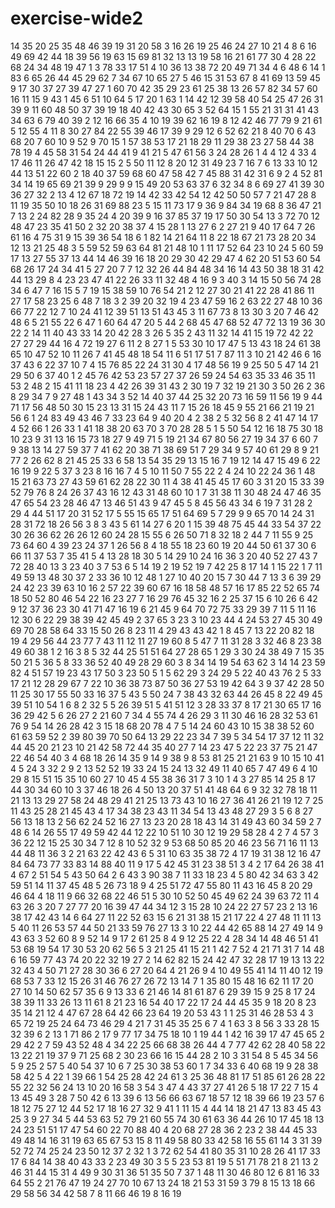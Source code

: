 # exercise-wide2
14
35
20
25
35
48
46
39
19
31
20
58
3
16
26
19
25
46
24
27
10
21
4
8
6
16
49
69
42
44
18
39
56
19
63
15
69
81
32
13
13
19
58
16
21
61
77
30
4
28
22
68
24
34
48
19
47
1
3
78
33
17
51
4
10
36
13
38
72
20
49
71
34
4
6
48
6
14
1
83
6
65
26
44
45
29
62
7
34
67
10
65
27
5
46
15
31
53
67
8
41
69
13
59
45
9
17
30
37
27
39
47
27
1
60
70
42
35
29
23
61
25
38
13
26
57
82
34
57
60
16
11
15
9
43
1
45
6
51
10
64
5
17
20
1
63
1
14
42
12
39
58
40
54
25
47
26
31
39
9
11
60
48
50
37
39
19
18
40
42
43
30
65
3
52
64
15
1
55
21
31
31
41
43
34
63
6
79
40
39
2
12
16
66
35
4
10
19
39
62
16
19
8
12
42
46
77
79
9
21
61
5
12
55
4
11
8
30
27
84
22
55
39
46
17
39
9
29
12
6
52
62
21
8
40
70
6
43
68
20
7
60
10
9
52
9
70
15
1
57
38
53
17
21
18
29
11
29
38
23
27
58
44
38
78
19
4
45
58
31
54
24
44
41
9
41
21
5
47
61
56
3
24
28
26
1
4
4
12
4
33
4
17
46
11
26
47
42
18
15
15
2
5
50
11
12
8
20
12
31
49
23
7
16
7
6
13
33
10
12
44
13
51
22
60
2
18
40
37
59
68
60
47
58
42
7
45
88
31
42
31
6
9
2
4
52
81
34
14
19
65
69
21
39
9
29
9
9
15
49
20
53
63
37
6
32
34
8
6
69
27
41
39
30
36
27
32
2
13
4
12
67
18
72
19
14
42
33
42
54
12
42
50
50
57
7
21
47
28
8
11
19
35
50
10
18
26
31
69
88
23
5
15
11
73
17
9
36
9
84
34
19
68
8
36
47
21
7
13
2
24
82
28
9
35
24
4
20
39
9
16
37
85
37
19
17
50
30
54
13
3
72
70
12
48
47
23
35
41
50
2
32
20
38
37
4
15
28
1
13
27
6
2
27
21
9
40
17
64
7
26
61
16
4
75
31
9
15
39
36
54
18
6
1
82
14
21
64
11
8
22
18
67
21
73
28
20
34
12
13
21
25
48
3
5
59
52
59
63
64
81
21
48
10
1
11
17
52
64
23
10
24
5
60
59
17
13
27
55
37
13
44
14
46
39
16
18
20
29
30
42
29
47
4
62
20
51
53
60
54
68
26
17
24
34
41
5
27
20
7
7
12
32
26
44
84
48
34
16
14
43
50
38
18
31
42
44
13
29
8
4
23
23
47
41
22
26
33
11
32
48
4
16
9
3
40
3
14
15
50
56
74
28
34
6
47
7
16
15
5
7
19
15
38
59
10
76
54
21
2
12
27
30
21
41
22
28
41
86
11
27
17
58
23
25
6
48
7
18
3
2
39
20
32
19
4
23
47
59
16
2
63
22
27
48
10
36
66
77
22
12
7
10
24
41
12
39
51
13
51
43
45
3
11
67
73
8
13
30
3
20
7
46
42
48
6
5
21
55
22
6
47
1
60
64
47
20
5
44
2
68
45
47
68
52
47
72
13
19
36
30
22
2
14
11
40
43
33
14
20
42
28
3
26
5
35
2
43
11
32
14
41
15
19
72
42
22
27
27
29
44
16
4
72
19
27
6
11
2
8
27
1
5
53
30
10
17
47
5
13
43
18
24
61
38
65
10
47
52
10
11
26
7
41
45
48
18
54
11
6
51
17
51
7
87
11
3
10
21
42
46
6
16
37
43
6
22
37
10
7
4
15
76
85
22
24
31
30
4
17
48
56
19
9
25
50
5
47
14
21
29
50
6
37
40
1
2
45
76
42
53
23
57
27
37
26
59
24
54
63
35
33
46
35
11
53
2
48
2
15
41
11
18
23
4
42
26
39
31
43
2
30
19
7
32
19
21
30
3
50
26
2
36
8
29
34
7
9
27
48
1
43
34
3
52
14
40
37
44
25
32
20
73
16
59
11
56
19
9
44
71
17
56
48
50
30
15
23
13
31
15
24
43
11
7
15
26
18
45
9
55
21
66
21
19
21
56
6
1
24
83
49
43
46
7
33
23
64
9
40
20
4
2
38
2
5
32
56
8
2
41
47
14
17
4
52
66
1
26
33
1
41
18
38
20
63
70
3
70
28
28
5
1
5
50
54
12
16
18
75
30
18
10
23
9
31
13
16
15
73
18
27
9
49
71
5
19
21
34
67
80
56
27
19
34
37
6
60
7
9
38
13
14
27
59
37
7
41
62
20
38
71
38
69
51
7
29
34
9
57
40
61
29
8
9
21
77
2
26
62
8
21
45
25
33
6
58
13
54
35
29
13
15
16
7
19
12
14
47
15
49
6
22
16
19
9
22
5
37
3
23
8
16
16
7
4
5
10
11
50
7
55
22
2
4
24
10
22
24
36
1
48
15
21
63
73
27
43
59
61
62
28
22
30
11
4
38
41
45
45
17
60
3
31
20
15
33
39
52
79
76
8
24
26
37
43
16
12
43
31
48
60
10
1
7
31
38
11
30
48
24
47
46
35
47
65
54
23
28
46
47
13
46
51
43
9
47
45
5
8
45
56
43
34
6
19
7
31
28
2
29
4
44
51
17
20
31
52
17
5
55
15
65
17
51
64
69
5
7
29
9
9
65
70
14
24
31
28
31
72
18
26
56
3
8
3
43
5
61
14
27
6
20
1
15
39
48
75
45
44
33
54
37
22
30
26
36
62
26
26
12
60
24
28
15
55
6
26
50
71
8
32
18
2
44
7
11
55
9
25
73
64
60
4
39
23
24
37
1
26
56
8
4
18
55
18
23
60
19
20
44
50
61
37
30
6
66
11
37
53
7
35
41
5
4
13
28
18
30
5
14
29
10
24
16
36
3
20
40
52
27
43
7
72
28
40
13
3
23
40
3
7
53
6
5
14
19
2
19
52
19
7
42
25
8
17
14
1
15
22
1
7
11
49
59
13
48
30
37
2
33
36
10
12
48
1
27
10
40
20
15
7
30
44
7
13
3
6
39
29
24
42
23
39
63
10
16
2
57
22
39
60
67
16
18
58
48
57
16
17
85
22
52
65
74
18
50
52
80
46
54
22
16
23
27
7
16
29
76
45
32
16
2
25
37
15
6
10
26
6
42
9
12
37
36
23
30
41
71
47
16
19
6
21
45
9
64
70
72
75
33
29
39
7
11
5
11
16
12
30
6
22
29
38
39
42
45
49
2
37
65
3
23
3
10
23
44
4
24
53
27
45
30
49
69
70
28
58
64
33
15
50
26
8
23
11
4
29
43
43
42
1
8
45
7
13
22
20
82
18
19
4
29
56
44
23
77
7
43
11
12
11
27
19
60
8
5
47
7
11
31
28
3
32
46
8
23
38
49
60
38
1
2
16
3
8
5
32
44
25
51
51
64
27
28
65
1
29
3
30
24
38
49
7
15
35
50
21
5
36
5
8
33
36
52
40
49
28
29
60
3
8
34
14
19
54
63
62
3
14
14
23
59
82
4
51
57
19
23
43
17
50
3
23
50
5
1
5
62
29
3
24
29
5
22
40
43
76
2
5
33
17
21
12
28
29
67
7
22
10
36
38
73
87
50
36
27
53
19
42
64
3
9
37
42
28
50
11
25
30
17
55
50
33
16
37
5
43
5
50
24
7
38
43
32
63
44
26
45
8
22
49
45
39
51
10
54
1
6
8
2
32
5
5
26
39
51
5
41
51
12
3
28
33
37
8
17
21
30
65
17
16
36
29
42
5
6
26
27
2
21
60
7
34
4
55
74
4
26
29
3
11
30
46
16
28
32
53
61
76
9
54
14
26
28
42
3
15
18
68
20
78
4
7
5
14
24
60
43
10
15
38
38
52
60
61
63
59
52
2
39
80
39
70
50
64
13
29
22
23
34
7
39
5
34
54
17
37
12
11
32
44
45
20
21
23
10
21
42
58
72
44
35
40
27
7
14
23
47
5
22
23
37
75
21
47
22
46
54
40
3
4
68
18
26
14
35
9
14
9
38
9
8
53
81
25
21
21
63
9
10
15
10
41
4
5
24
3
32
2
9
2
13
52
52
19
33
24
15
24
13
32
49
11
40
65
7
47
49
6
4
10
29
8
15
51
15
35
10
60
27
10
45
4
55
38
36
31
7
3
10
1
4
3
27
85
14
25
8
17
44
30
34
60
10
3
37
46
18
26
4
50
13
20
37
51
41
48
64
6
9
32
32
78
18
11
21
13
13
29
27
58
24
48
29
41
21
25
13
73
43
10
16
27
36
41
26
21
19
12
7
25
11
43
25
28
21
45
43
4
17
34
38
23
43
11
34
54
13
43
48
27
29
3
5
6
8
27
56
13
18
13
2
56
62
24
52
16
27
13
23
20
28
18
43
14
31
49
43
60
34
59
2
7
48
6
14
26
55
17
49
59
42
44
12
22
10
51
10
30
12
19
29
58
28
4
2
7
4
57
3
36
22
12
15
25
30
34
7
12
8
10
52
32
9
53
68
50
85
20
46
23
56
71
16
11
13
44
48
11
36
3
2
21
63
22
42
43
6
5
31
10
63
35
38
72
4
17
19
31
38
12
16
47
84
64
73
77
33
83
14
88
40
11
9
17
5
42
45
31
23
38
51
3
4
2
17
64
26
38
41
4
67
2
51
54
5
43
50
64
2
6
43
3
90
38
7
11
33
18
23
4
5
80
42
34
63
3
42
59
51
14
11
37
45
48
5
26
73
18
9
4
25
51
72
47
55
80
11
43
16
45
8
20
29
46
64
4
18
11
9
66
32
68
22
46
51
5
30
10
52
50
45
49
62
24
39
63
72
11
4
63
26
3
20
7
27
77
20
16
39
47
44
34
12
3
15
28
10
24
22
27
57
23
2
13
16
38
17
42
43
14
6
64
27
11
22
52
63
15
6
21
31
38
15
21
17
22
4
27
48
11
11
13
5
40
11
26
53
57
44
50
21
33
59
76
27
13
3
10
22
44
42
65
88
14
27
49
14
9
43
63
3
52
60
8
9
52
14
9
17
2
61
25
8
4
9
12
25
22
4
28
34
14
48
46
51
41
53
68
19
54
17
30
53
20
62
56
5
3
21
25
41
15
21
1
42
7
52
4
21
71
31
7
14
48
6
16
59
77
43
74
20
22
32
19
27
2
14
62
82
15
24
42
47
32
28
17
19
13
13
22
32
43
4
50
71
27
28
30
36
6
27
20
64
4
21
26
9
4
10
49
55
41
14
11
40
12
19
68
53
7
33
12
15
26
31
46
76
27
26
72
13
14
7
1
35
80
15
48
16
62
11
17
20
27
10
14
50
62
57
35
6
9
13
33
6
21
46
14
81
61
87
6
29
39
15
9
25
8
17
24
38
39
11
33
26
13
11
61
8
21
23
16
54
40
17
22
17
24
44
45
35
9
18
20
8
23
35
14
21
12
4
47
67
28
64
42
66
23
64
19
20
53
43
1
1
25
31
46
28
53
4
3
65
72
19
25
24
64
73
46
29
4
21
7
31
45
35
25
6
7
4
1
63
3
8
56
3
33
28
15
32
39
6
2
13
1
71
86
2
17
9
77
17
34
75
18
10
1
19
44
1
42
16
39
17
47
45
65
2
29
42
2
7
59
43
52
48
4
34
22
25
66
68
38
26
44
4
7
77
42
62
28
40
58
22
13
22
21
19
37
9
71
25
68
2
30
23
66
16
15
44
28
2
10
3
31
54
8
5
45
34
56
5
9
25
2
57
5
40
54
37
10
6
7
25
30
38
53
60
1
7
34
33
6
40
68
19
9
28
38
58
42
5
4
22
1
39
66
1
54
25
28
42
24
61
3
25
36
48
81
17
51
85
61
26
28
22
55
22
32
56
24
13
10
20
16
58
3
54
3
47
4
43
37
27
41
26
5
18
17
22
7
15
4
13
45
49
3
28
7
50
42
6
13
39
6
13
56
66
63
67
18
57
12
18
39
66
19
23
57
6
18
12
75
27
12
44
52
17
18
16
27
32
9
41
1
11
15
4
44
14
18
21
47
13
83
45
43
25
3
9
27
34
5
44
53
63
52
79
21
60
55
74
30
61
63
36
44
26
10
17
45
18
13
24
23
51
51
17
47
54
60
22
70
88
40
4
20
68
27
28
36
2
23
2
38
44
45
33
49
48
14
16
31
19
63
65
67
53
15
8
11
49
58
80
33
42
58
16
55
61
14
3
31
39
52
72
74
25
24
23
50
12
37
2
32
1
3
72
62
54
41
80
35
31
10
28
26
41
17
33
17
6
84
14
38
40
43
33
2
23
49
30
3
5
5
23
53
81
19
5
51
71
78
21
8
21
13
2
46
31
44
15
31
4
49
9
30
31
36
51
35
50
7
37
1
48
11
30
46
80
12
6
81
16
33
64
55
2
21
76
47
19
24
27
70
10
67
13
24
18
21
53
31
59
3
79
8
15
13
18
66
29
58
56
34
42
58
7
8
11
66
46
19
8
16
19
